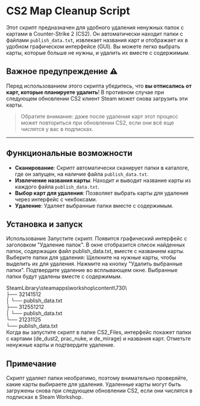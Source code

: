 # CS2 Map Cleanup Script

Этот скрипт предназначен для удобного удаления ненужных папок с картами в Counter-Strike 2 (CS2). Он автоматически находит папки с файлами `publish_data.txt`, извлекает названия карт и отображает их в удобном графическом интерфейсе (GUI). Вы можете легко выбрать карты, которые больше не нужны, и удалить их вместе с содержимым.

## Важное предупреждение ⚠️
Перед использованием этого скрипта убедитесь, что **вы отписались от карт, которые планируете удалить**! В противном случае при следующем обновлении CS2 клиент Steam может снова загрузить эти карты.

> Обратите внимание: даже после удаления карт этот процесс может повториться при обновлении CS2, если они всё еще числятся у вас в подписках.

---

## Функциональные возможности
- **Сканирование**: Скрипт автоматически сканирует папки в каталоге, где он запущен, на наличие файла `publish_data.txt`.
- **Извлечение названия карты**: Находит и выводит название карты из каждого файла `publish_data.txt`.
- **Выбор карт для удаления**: Позволяет выбрать карты для удаления через интерфейс с чекбоксами.
- **Удаление**: Удаляет выбранные папки вместе с содержимым.

## Установка и запуск

Использование
Запустите скрипт. Появится графический интерфейс с заголовком "Удаление папок".
В окне отобразится список найденных папок, содержащих файл publish_data.txt, вместе с названием карты.
Выберите папки для удаления:
Щелкните на нужные карты, чтобы выделить их для удаления.
Нажмите на кнопку "Удалить выбранные папки".
Подтвердите удаление во всплывающем окне. Выбранные папки будут удалены вместе с содержимым.
  
SteamLibrary\steamapps\workshop\content\730\  
├── 32141512  
│   └── publish_data.txt  
├── 312551212  
│   └── publish_data.txt  
└── 21231125  
    └── publish_data.txt  
Когда вы запустите скрипт в папке CS2_Files, интерфейс покажет папки с картами (de_dust2, prac_nuke, и de_mirage) и названия карт. Отметьте ненужные карты и подтвердите удаление.

## Примечание
Скрипт удаляет папки необратимо, поэтому внимательно проверяйте, какие карты выбираете для удаления. Удаленные карты могут быть загружены снова при следующем обновлении CS2, если они числятся в подписках в Steam Workshop.
